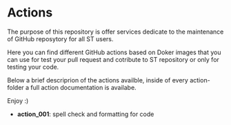 # Actions

The purpose of this repository is offer services dedicate to the maintenance of GitHub reposytory for all ST users.

Here you can find different GitHub actions based on Doker images that you can use for test your pull request and cotribute to ST repository or only for testing your code.

Below a brief descriprion of the actions availble, inside of every action-folder a full action documentation is availabe.

Enjoy :)

 - **action_001**: spell check and formatting for code
